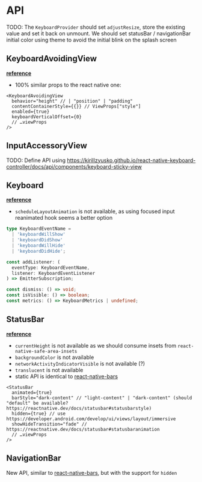 # API

TODO: The `KeyboardProvider` should set `adjustResize`, store the existing value and set it back on unmount.
We should set statusBar / navigationBar initial color using theme to avoid the initial blink on the splash screen

## KeyboardAvoidingView

**[reference](https://reactnative.dev/docs/keyboardavoidingview)**

- 100% similar props to the react native one:

```tsx
<KeyboardAvoidingView
  behavior="height" // | "position" | "padding"
  contentContainerStyle={{}} // ViewProps["style"]
  enabled={true}
  keyboardVerticalOffset={0}
  // …viewProps
/>
```

## InputAccessoryView

TODO: Define API using https://kirillzyusko.github.io/react-native-keyboard-controller/docs/api/components/keyboard-sticky-view

## Keyboard

**[reference](https://reactnative.dev/docs/keyboard)**

- `scheduleLayoutAnimation` is not available, as using focused input reanimated hook seems a better option

```ts
type KeyboardEventName =
  | 'keyboardWillShow'
  | 'keyboardDidShow'
  | 'keyboardWillHide'
  | 'keyboardDidHide';

const addListener: (
  eventType: KeyboardEventName,
  listener: KeyboardEventListener
) => EmitterSubscription;

const dismiss: () => void;
const isVisible: () => boolean;
const metrics: () => KeyboardMetrics | undefined;
```

## StatusBar

**[reference](https://reactnative.dev/docs/statusbar)**

- `currentHeight` is not available as we should consume insets from `react-native-safe-area-insets`
- `backgroundColor` is not available
- `networkActivityIndicatorVisible` is not available (?)
- `translucent` is not available
- static API is identical to [react-native-bars](https://github.com/zoontek/react-native-bars#api)

```tsx
<StatusBar
  animated={true}
  barStyle="dark-content" // "light-content" | "dark-content" (should "default" be available? https://reactnative.dev/docs/statusbar#statusbarstyle)
  hidden={true} // use https://developer.android.com/develop/ui/views/layout/immersive
  showHideTransition="fade" // https://reactnative.dev/docs/statusbar#statusbaranimation
  // …viewProps
/>
```

## NavigationBar

New API, similar to [react-native-bars](https://github.com/zoontek/react-native-bars#navigationbar-), but with the support for `hidden`
